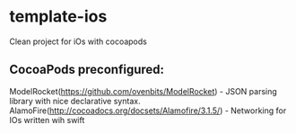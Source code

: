 # template-ios
Clean project for iOs with cocoapods


## CocoaPods preconfigured:

ModelRocket(https://github.com/ovenbits/ModelRocket) - JSON parsing library with nice declarative syntax.
AlamoFire(http://cocoadocs.org/docsets/Alamofire/3.1.5/) - Networking for IOs written wih swift
